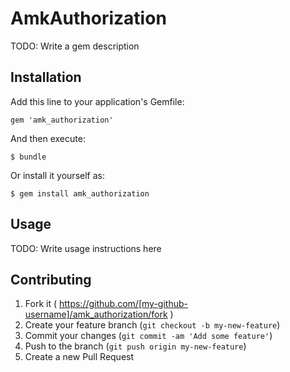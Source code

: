# AmkAuthorization

TODO: Write a gem description

## Installation

Add this line to your application's Gemfile:

    gem 'amk_authorization'

And then execute:

    $ bundle

Or install it yourself as:

    $ gem install amk_authorization

## Usage

TODO: Write usage instructions here

## Contributing

1. Fork it ( https://github.com/[my-github-username]/amk_authorization/fork )
2. Create your feature branch (`git checkout -b my-new-feature`)
3. Commit your changes (`git commit -am 'Add some feature'`)
4. Push to the branch (`git push origin my-new-feature`)
5. Create a new Pull Request
